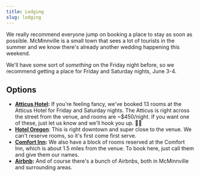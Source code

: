 ```yaml
---
title: Lodging
slug: lodging
---
```


We really recommend everyone jump on booking a place to stay as soon as possible. McMinnville is a small town that sees a lot of tourists in the summer and we know there's already another wedding happening this weekend.

We'll have some sort of _something_ on the Friday night before, so we recommend getting a place for Friday and Saturday nights, June 3-4.

## Options

- **[Atticus Hotel](https://atticushotel.com/):** If you're feeling fancy, we've booked 13 rooms at the Atticus Hotel for Friday and Saturday nights. The Atticus is right across the street from the venue, and rooms are ~$450/night. If you want one of these, just let us know and we'll hook you up. 🤙🏼
- **[Hotel Oregon](https://www.mcmenamins.com/hotel-oregon)**: This is right downtown and super close to the venue. We can't reserve rooms, so it's first come first serve.
- **[Comfort Inn](https://www.choicehotels.com/oregon/mcminnville/comfort-inn-hotels/or177):** We also have a block of rooms reserved at the Comfort Inn, which is about 1.5 miles from the venue. To book here, just call them and give them our names.
- **[Airbnb](https://www.airbnb.com/s/McMinnville--OR--United-States/homes?tab_id=home_tab&refinement_paths%5B%5D=%2Fhomes&flexible_trip_dates%5B%5D=december&flexible_trip_dates%5B%5D=november&flexible_trip_lengths%5B%5D=weekend_trip&date_picker_type=calendar&query=McMinnville%2C%20OR%2C%20United%20States&place_id=ChIJo3PJF7dOlVQRSM9F2xtwRMo&checkin=2022-06-03&checkout=2022-06-05):** And of course there's a bunch of Airbnbs, both in McMinnville and surrounding areas.
